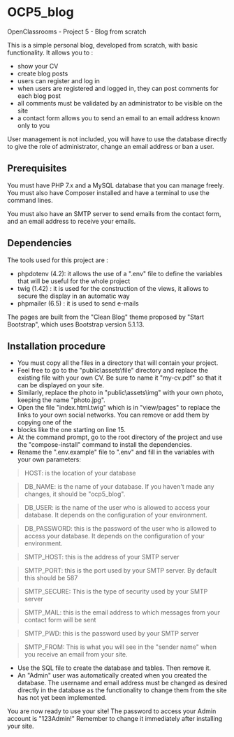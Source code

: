 # OCP5_blog
OpenClassrooms - Project 5 - Blog from scratch

This is a simple personal blog, developed from scratch, with basic functionality. It allows you to :
* show your CV
* create blog posts
* users can register and log in
* when users are registered and logged in, they can post comments for each blog post
* all comments must be validated by an administrator to be visible on the site
* a contact form allows you to send an email to an email address known only to you

User management is not included, you will have to use the database directly to give the role of administrator, change an email address or ban a user.


## Prerequisites

You must have PHP 7.x and a MySQL database that you can manage freely. You must also have Composer installed and have a terminal to use the command lines.

You must also have an SMTP server to send emails from the contact form, and an email address to receive your emails.


## Dependencies

The tools used for this project are :
* phpdotenv (4.2): it allows the use of a ".env" file to define the variables that will be useful for the whole project
* twig (1.42) : it is used for the construction of the views, it allows to secure the display in an automatic way
* phpmailer (6.5) : it is used to send e-mails

The pages are built from the "Clean Blog" theme proposed by "Start Bootstrap", which uses Bootstrap version 5.1.13.


## Installation procedure

* You must copy all the files in a directory that will contain your project.
* Feel free to go to the "public\assets\file" directory and replace the existing file with your own CV. Be sure to name it "my-cv.pdf" so that it can be displayed on your site.
* Similarly, replace the photo in "public\assets\img" with your own photo, keeping the name "photo.jpg".
* Open the file "index.html.twig" which is in "view/pages" to replace the links to your own social networks. You can remove or add them by copying one of the <li> blocks like the one starting on line 15.
* At the command prompt, go to the root directory of the project and use the "compose-install" command to install the dependencies.
* Rename the ".env.example" file to ".env" and fill in the variables with your own parameters:
> HOST: is the location of your database
  
> DB_NAME: is the name of your database. If you haven't made any changes, it should be "ocp5_blog".
  
> DB_USER: is the name of the user who is allowed to access your database. It depends on the configuration of your environment.
  
> DB_PASSWORD: this is the password of the user who is allowed to access your database. It depends on the configuration of your environment.
  
> SMTP_HOST: this is the address of your SMTP server
  
> SMTP_PORT: this is the port used by your SMTP server. By default this should be 587
  
> SMTP_SECURE: This is the type of security used by your SMTP server
  
> SMTP_MAIL: this is the email address to which messages from your contact form will be sent
  
> SMTP_PWD: this is the password used by your SMTP server
  
> SMTP_FROM: This is what you will see in the "sender name" when you receive an email from your site.
  
* Use the SQL file to create the database and tables. Then remove it.
* An "Admin" user was automatically created when you created the database. The username and email address must be changed as desired directly in the database as the functionality to change them from the site has not yet been implemented.

You are now ready to use your site! The password to access your Admin account is "123Admin!" Remember to change it immediately after installing your site.
